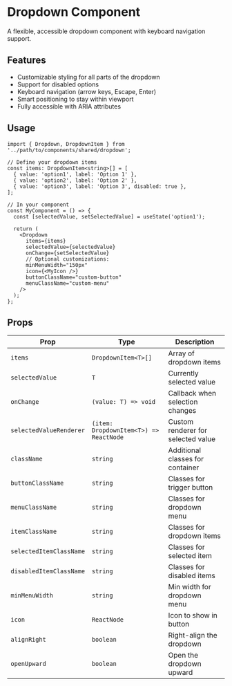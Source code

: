 # Dropdown Component

A flexible, accessible dropdown component with keyboard navigation support.

## Features

- Customizable styling for all parts of the dropdown
- Support for disabled options
- Keyboard navigation (arrow keys, Escape, Enter)
- Smart positioning to stay within viewport
- Fully accessible with ARIA attributes

## Usage

```tsx
import { Dropdown, DropdownItem } from '../path/to/components/shared/dropdown';

// Define your dropdown items
const items: DropdownItem<string>[] = [
  { value: 'option1', label: 'Option 1' },
  { value: 'option2', label: 'Option 2' },
  { value: 'option3', label: 'Option 3', disabled: true },
];

// In your component
const MyComponent = () => {
  const [selectedValue, setSelectedValue] = useState('option1');

  return (
    <Dropdown
      items={items}
      selectedValue={selectedValue}
      onChange={setSelectedValue}
      // Optional customizations:
      minMenuWidth="150px"
      icon={<MyIcon />}
      buttonClassName="custom-button"
      menuClassName="custom-menu"
    />
  );
};
```

## Props

| Prop                    | Type                                   | Description                        |
| ----------------------- | -------------------------------------- | ---------------------------------- |
| `items`                 | `DropdownItem<T>[]`                    | Array of dropdown items            |
| `selectedValue`         | `T`                                    | Currently selected value           |
| `onChange`              | `(value: T) => void`                   | Callback when selection changes    |
| `selectedValueRenderer` | `(item: DropdownItem<T>) => ReactNode` | Custom renderer for selected value |
| `className`             | `string`                               | Additional classes for container   |
| `buttonClassName`       | `string`                               | Classes for trigger button         |
| `menuClassName`         | `string`                               | Classes for dropdown menu          |
| `itemClassName`         | `string`                               | Classes for dropdown items         |
| `selectedItemClassName` | `string`                               | Classes for selected item          |
| `disabledItemClassName` | `string`                               | Classes for disabled items         |
| `minMenuWidth`          | `string`                               | Min width for dropdown menu        |
| `icon`                  | `ReactNode`                            | Icon to show in button             |
| `alignRight`            | `boolean`                              | Right-align the dropdown           |
| `openUpward`            | `boolean`                              | Open the dropdown upward           |
